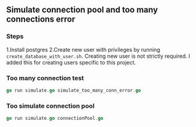## Simulate connection pool and too many connections error

### Steps

1.Install postgres
2.Create new user with privileges by running `create_database_with_user.sh`. Creating new user is not strictly required. I
added this for creating users specific to this project.

### Too many connection test

```go
go run simulate.go simulate_too_many_conn_error.go
```

### Too simulate connection pool

```go
go run simulate.go connectionPool.go
```
